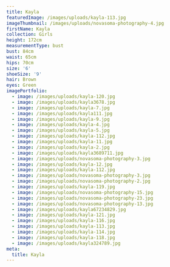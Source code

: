 ```yaml
---
title: Kayla
featuredImage: /images/uploads/kayla-113.jpg
imageThumbnail: /images/uploads/novasoma-photography-4.jpg
firstName: Kayla
collection: Girls
height: 172cm
measurementType: bust
bust: 84cm
waist: 65cm
hips: 70cm
size: '6'
shoeSize: '9'
hair: Brown
eyes: Green
imagePortfolio:
  - image: /images/uploads/kayla-120.jpg
  - image: /images/uploads/kayla3678.jpg
  - image: /images/uploads/kayla-7.jpg
  - image: /images/uploads/kayla111.jpg
  - image: /images/uploads/kayla-9.jpg
  - image: /images/uploads/kayla-4.jpg
  - image: /images/uploads/kayla-5.jpg
  - image: /images/uploads/kayla-112.jpg
  - image: /images/uploads/kayla-11.jpg
  - image: /images/uploads/kayla-2.jpg
  - image: /images/uploads/kayla3689711.jpg
  - image: /images/uploads/novasoma-photography-3.jpg
  - image: /images/uploads/kayla-12.jpg
  - image: /images/uploads/kayla-112.jpg
  - image: /images/uploads/novasoma-photography-3.jpg
  - image: /images/uploads/novasoma-photography-2.jpg
  - image: /images/uploads/kayla-119.jpg
  - image: /images/uploads/novasoma-photography-15.jpg
  - image: /images/uploads/novasoma-photography-23.jpg
  - image: /images/uploads/novasoma-photography-13.jpg
  - image: /images/uploads/kayla67234829.jpg
  - image: /images/uploads/kayla-121.jpg
  - image: /images/uploads/kayla-116.jpg
  - image: /images/uploads/kayla-113.jpg
  - image: /images/uploads/kayla-114.jpg
  - image: /images/uploads/kayla-118.jpg
  - image: /images/uploads/kayla324789.jpg
meta:
  title: Kayla
---
```


